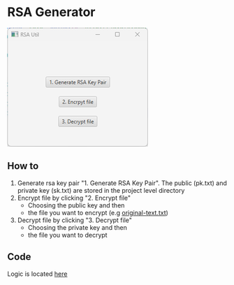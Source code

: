 # RSA Generator
![ui](img.png)

## How to
1. Generate rsa key pair "1. Generate RSA Key Pair". The public (pk.txt) and private key (sk.txt) are stored in the project level directory
2. Encrypt file by clicking  "2. Encrypt file"
   - Choosing the public key and then 
   - the file you want to encrypt (e.g [original-text.txt](original-text.txt))
4. Decrypt file by clicking "3. Decrypt file"
   - Choosing the private key and then 
   - the file you want to decrypt

## Code
Logic is located [here](src/main/java/com/example/mada/RSAApplicationController.java)
